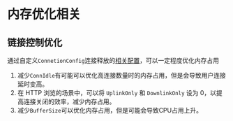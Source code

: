 # 内存优化相关

## 链接控制优化

通过自定义`ConnetionConfig`连接释放的[相关配置](../xrayr-pei-zhi-wen-jian-shuo-ming/config.md#lian-jie-kong-zhi)，可以一定程度优化内存占用

1. 减少`ConnIdle`有可能可以优化高连接数量时的内存占用，但是会导致用户连接延时变高。
2. 在 HTTP 浏览的场景中，可以将 `UplinkOnly` 和 `DownlinkOnly` 设为 0，以提高连接关闭的效率，减少内存占用。
3. 减少`BufferSize`可以优化内存占用，但是可能会导致CPU占用上升。


